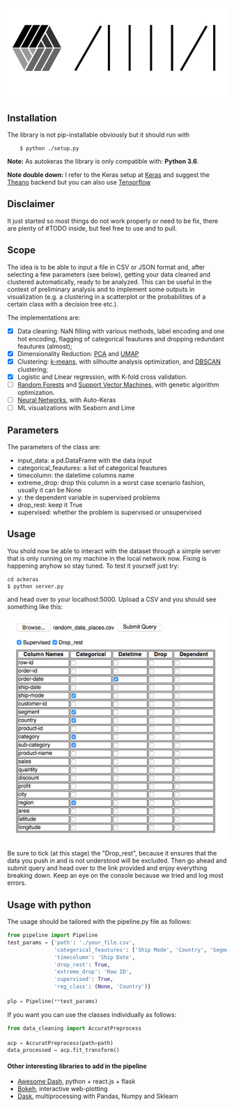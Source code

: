 ![ACKERAS](/frontend/ackeras.png)
===========

## Installation

The library is not pip-installable obviously but it should run with
```
    $ python ./setup.py
```

**Note:** As autokeras the library is only compatible with: **Python 3.6**.

**Note double down:** I refer to the Keras setup at [Keras](https://keras.io/) and suggest the [Theano](https://github.com/Theano/Theano) backend but you can also use [Tensorflow](https://www.tensorflow.org/api_guides/python/)

## Disclaimer

It just started so most things do not work properly or need to be fix, there are plenty of #TODO inside, but feel free to use and to pull.

## Scope

The idea is to be able to input a file in CSV or JSON format and, after selecting a few parameters (see below), getting your data cleaned and clustered automatically, ready to be analyzed. This can be useful in the context of preliminary analysis and to implement some outputs in visualization (e.g. a clustering in a scatterplot or the probabilities of a certain class with a decision tree etc.).

The implementations are:
- [x] Data cleaning: NaN filling with various methods, label encoding and one hot encoding, flagging of categorical feautures and dropping redundant feautures (almost);
- [x] Dimensionality Reduction: [PCA](http://setosa.io/ev/principal-component-analysis/) and [UMAP](https://github.com/lmcinnes/umap)
- [x] Clustering: [k-means](https://www.naftaliharris.com/blog/visualizing-k-means-clustering/), with silhoutte analysis optimization, and [DBSCAN](https://www.naftaliharris.com/blog/visualizing-dbscan-clustering/) clustering;
- [x] Logistic and Linear regression, with K-fold cross validation.
- [ ] [Random Forests](http://www.r2d3.us/visual-intro-to-machine-learning-part-1/) and [Support Vector Machines](https://docs.opencv.org/2.4/doc/tutorials/ml/introduction_to_svm/introduction_to_svm.html), with genetic algorithm optimization.
- [ ] [Neural Networks](https://playground.tensorflow.org/#activation=tanh&batchSize=10&dataset=circle&regDataset=reg-plane&learningRate=0.03&regularizationRate=0&noise=0&networkShape=4,2&seed=0.88343&showTestData=false&discretize=false&percTrainData=50&x=true&y=true&xTimesY=false&xSquared=false&ySquared=false&cosX=false&sinX=false&cosY=false&sinY=false&collectStats=false&problem=classification&initZero=false&hideText=false), with Auto-Keras
- [ ] ML visualizations with Seaborn and Lime

## Parameters

The parameters of the class are:

- input_data: a pd.DataFrame with the data input
- categorical_feautures: a list of categorical feautures
- timecolumn: the datetime columns name
- extreme_drop: drop this column in a worst case scenario fashion, usually it can be None
- y: the dependent variable in supervised problems
- drop_rest: keep it True
- supervised: whether the problem is supervised or unsupervised

## Usage

You shold now be able to interact with the dataset through a simple server that is only running on my machine in the local network now. Fixing is happening anyhow so stay tuned. To test it yourself just try:

```
cd ackeras
$ python server.py
```

and head over to your localhost:5000. Upload a CSV and you should see something like this:

![test](/frontend/mock.png)

Be sure to tick (at this stage) the "Drop_rest", because it ensures that the data you push in and is not understood will be excluded. Then go ahead and submit query and head over to the link provided and enjoy everything breaking down. Keep an eye on the console because we tried and log most errors.

## Usage with python

The usage should be tailored with the pipeline.py file as follows:
``` python 
from pipeline import Pipeline
test_params = {'path': './your_file.csv',
               'categorical_feautures': ['Ship Mode', 'Country', 'Segment', 'Category', 'Sub-Category'],
               'timecolumn': 'Ship Date',
               'drop_rest': True,
               'extreme_drop': 'Row ID',
               'supervised': True,
               'reg_class': (None, 'Country')}

plp = Pipeline(**test_params)

```

If you want you can use the classes individually as follows:
``` python 
from data_cleaning import AccuratPreprocess

acp = AccuratPreprocess(path=path)
data_processed = acp.fit_transform()

```

#### Other interesting libraries to add in the pipeline

- [Awesome Dash](https://github.com/Acrotrend/awesome-dash), python + react.js + flask
- [Bokeh](https://github.com/bokeh/bokeh), interactive web-plotting
- [Dask](https://dask.pydata.org/en/latest/), multiprocessing with Pandas, Numpy and Sklearn

